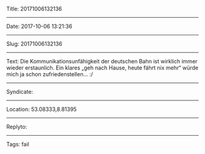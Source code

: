 Title: 20171006132136

----

Date: 2017-10-06 13:21:36

----

Slug: 20171006132136

----

Text: Die Kommunikationsunfähigkeit der deutschen Bahn ist wirklich immer wieder erstaunlich. Ein klares „geh nach Hause, heute fährt nix mehr“ würde mich ja schon zufriedenstellen... :/

----

Syndicate: <a href="https://brid.gy/publish/twitter"></a>

----

Location: 53.08333,8.81395

----

Replyto: 

----

Tags: fail